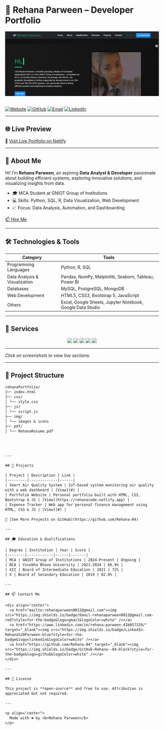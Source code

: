 # 🌟 Rehana Parween – Developer Portfolio

![Portfolio Screenshot](rehana.png)&nbsp;&nbsp;


[![Website](https://img.shields.io/badge/Website-rehanacode.netlify.app-blue?style=for-the-badge)](https://rehanacode.netlify.app)
[![GitHub](https://img.shields.io/badge/GitHub-Rehana--04-black?style=for-the-badge)](https://github.com/Rehana-04)
[![Email](https://img.shields.io/badge/Email-rehanaparween0012@gmail.com-red?style=for-the-badge)](mailto:rehanaparween0012@gmail.com)
[![LinkedIn](https://img.shields.io/badge/LinkedIn-Rehana%20Parween-blue?style=for-the-badge)](https://www.linkedin.com/in/rehana-parween-41b057329/)


---

## 🌐 Live Preview

🔗 [Visit Live Portfolio on Netlify](https://rehanacode.netlify.app)

---

## 🎯 About Me

Hi! I’m **Rehana Parween**, an aspiring **Data Analyst & Developer** passionate about building efficient systems, exploring innovative solutions, and visualizing insights from data.  


- 🎓 MCA Student at GNIOT Group of Institutions  
- 💻 Skills: Python, SQL, R, Data Visualization, Web Development  
- 📈 Focus: Data Analysis, Automation, and Dashboarding  

[📫 Hire Me](mailto:rehanaparween0012@gmail.com)

---

## 🛠️ Technologies & Tools

| Category | Tools |
|----------|------|
| Programming Languages | Python, R, SQL |
| Data Analysis & Visualization | Pandas, NumPy, Matplotlib, Seaborn, Tableau, Power BI |
| Databases | MySQL, PostgreSQL, MongoDB |
| Web Development | HTML5, CSS3, Bootstrap 5, JavaScript |
| Others | Excel, Google Sheets, Jupyter Notebook, Google Data Studio |

---

## 💼 Services

<div align="center">
  <img src="https://img.shields.io/badge/Data%20Analysis-blue?style=for-the-badge&logo=python&logoColor=white" />
  <img src="https://img.shields.io/badge/Data%20Visualization-green?style=for-the-badge&logo=tableau&logoColor=white" />
  <img src="https://img.shields.io/badge/Database%20Management-yellow?style=for-the-badge&logo=mysql&logoColor=white" />
  <img src="https://img.shields.io/badge/Reporting%20&%20Insights-red?style=for-the-badge&logo=powerbi&logoColor=white" />
  <img src="https://img.shields.io/badge/Data%20Automation-purple?style=for-the-badge&logo=python&logoColor=white" />
</div>

---

*Click on screenshots to view live sections.*

---

## 📂 Project Structure
```
rehanaPortfolio/
├── index.html
├── css/
│ └── style.css
├── js/
│ └── script.js
├── img/
│ └── images & icons
├── pdf/
│ └── RehanaResume.pdf




---

## 🚀 Projects

| Project | Description | Link |
|---------|-------------|------|
| Smart Air Quality System | IoT-based system monitoring air quality with a web dashboard | [View](#) |
| Portfolio Website | Personal portfolio built with HTML, CSS, Bootstrap & JS | [View](https://rehanacode.netlify.app) |
| Expense Tracker | Web app for personal finance management using HTML, CSS & JS | [View](#) |

🔗 [See More Projects on GitHub](https://github.com/Rehana-04)

---

## 🎓 Education & Qualifications

| Degree | Institution | Year | Score |
|--------|------------|------|-------|
| MCA | GNIOT Group of Institutions | 2024-Present | Ongoing |
| BCA | Vinobha Bhave University | 2021-2024 | 66.9% |
| XII | Board of Intermediate Education | 2021 | 72% |
| X | Board of Secondary Education | 2019 | 82.8% |

---

## 📫 Contact Me

<div align="center">
  <a href="mailto:rehanaparween0012@gmail.com"><img src="https://img.shields.io/badge/Email-rehanaparween0012@gmail.com-red?style=for-the-badge&logo=gmail&logoColor=white" /></a>
  <a href="https://www.linkedin.com/in/rehana-parween-41b057329/" target="_blank"><img src="https://img.shields.io/badge/LinkedIn-Rehana%20Parween-blue?style=for-the-badge&logo=linkedin&logoColor=white" /></a>
  <a href="https://github.com/Rehana-04" target="_blank"><img src="https://img.shields.io/badge/GitHub-Rehana--04-black?style=for-the-badge&logo=github&logoColor=white" /></a>
</div>

---

## 📄 License

This project is **open-source** and free to use. Attribution is appreciated but not required.

---

<p align="center">
  Made with ❤️ by <b>Rehana Parween</b>
</p>

